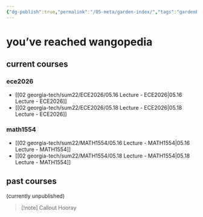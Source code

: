 ```yaml
---
{"dg-publish":true,"permalink":"/05-meta/garden-index/","tags":"gardenEntry"}
---
```



# you’ve reached wangopedia

## current courses

### ece2026
- [[02 georgia-tech/sum22/ECE2026/05.16 Lecture - ECE2026|05.16 Lecture - ECE2026]]
- [[02 georgia-tech/sum22/ECE2026/05.18 Lecture - ECE2026|05.18 Lecture - ECE2026]]

### math1554
- [[02 georgia-tech/sum22/MATH1554/05.16 Lecture - MATH1554|05.16 Lecture - MATH1554]]
- [[02 georgia-tech/sum22/MATH1554/05.18 Lecture - MATH1554|05.18 Lecture - MATH1554]]

## past courses
(currently unpublished)


> [!note] Callout
> Hooray


